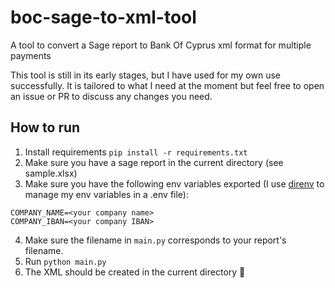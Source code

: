 # boc-sage-to-xml-tool
A tool to convert a Sage report to Bank Of Cyprus xml format for multiple payments

This tool is still in its early stages, but I have used for my own use successfully. 
It is tailored to what I need at the moment but feel free to open an issue or PR to discuss any changes you need.


## How to run
1. Install requirements `pip install -r requirements.txt`
2. Make sure you have a sage report in the current directory (see sample.xlsx)
3. Make sure you have the following env variables exported (I use [direnv](https://direnv.net/) to manage my env variables in a .env file):
```
COMPANY_NAME=<your company name>
COMPANY_IBAN=<your company IBAN>
```
4. Make sure the filename in `main.py` corresponds to your report's filename.
5. Run `python main.py`
6. The XML should be created in the current directory 🎉


